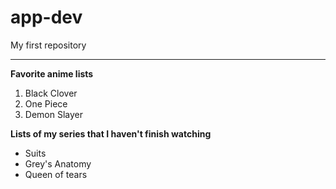 # app-dev
My first repository

---

**Favorite anime lists**
1. Black Clover
2. One Piece
3. Demon Slayer

**Lists of my series that I haven't finish watching**
- Suits
- Grey's Anatomy
- Queen of tears

